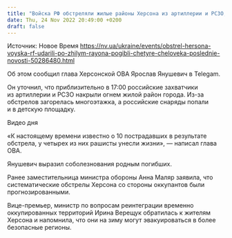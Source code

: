 ```yaml
---
title: "Войска РФ обстреляли жилые районы Херсона из артиллерии и РСЗО, четверо погибших — ОВА"
date: Thu, 24 Nov 2022 20:49:00 +0200
draft: false
---
```

Источник: Новое Время https://nv.ua/ukraine/events/obstrel-hersona-voyska-rf-udarili-po-zhilym-rayona-pogibli-chetyre-cheloveka-poslednie-novosti-50286480.html


Об этом сообщил глава Херсонской ОВА Ярослав Янушевич в Telegam.

Он уточнил, что приблизительно в 17:00 российские захватчики из артиллерии и РСЗО накрыли огнем жилой район города. Из-за обстрелов загорелась многоэтажка, а российские снаряды попали и в детскую площадку.

 Видео дня   

«К настоящему времени известно о 10 пострадавших в результате обстрела, у четырех из них рашисты унесли жизни», — написал глава ОВА.

Янушевич выразил соболезнования родным погибших. 

Ранее заместительница министра обороны Анна Маляр заявила, что систематические обстрелы Херсона со стороны оккупантов были прогнозированными.

Вице-премьер, министр по вопросам реинтеграции временно оккупированных территорий Ирина Верещук обратилась к жителям Херсона и напомнила, что они на зиму могут эвакуироваться в более безопасные регионы.
